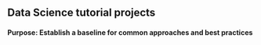 ## Data Science tutorial projects
#### Purpose: Establish a baseline for common approaches and best practices
